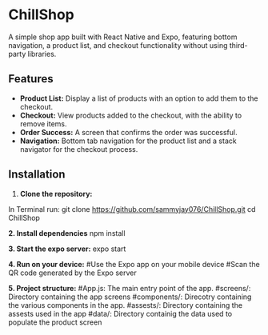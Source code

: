 # ChillShop

A simple shop app built with React Native and Expo, featuring bottom navigation, a product list, and checkout functionality without using third-party libraries.

## Features

- **Product List:** Display a list of products with an option to add them to the checkout.
- **Checkout:** View products added to the checkout, with the ability to remove items.
- **Order Success:** A screen that confirms the order was successful.
- **Navigation:** Bottom tab navigation for the product list and a stack navigator for the checkout process.

## Installation

1. **Clone the repository:**

In Terminal run: 
git clone https://github.com/sammyjay076/ChillShop.git
cd ChillShop

**2. Install dependencies**
npm install

**3. Start the expo server:**
expo start

**4. Run on your device:**
#Use the Expo app on your mobile device
#Scan the QR code generated by the Expo server

**5. Project structure:**
#App.js: The main entry point of the app.
#screens/: Directory containing the app screens
#components/: Direcotry containing the various components in the app.
#assests/: Directory containing the assests used in the app
#data/: Directory containig the data used to populate the product screen
